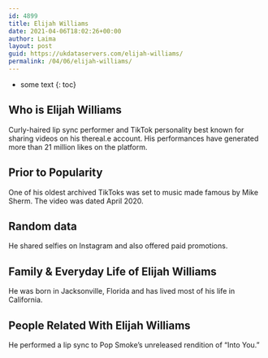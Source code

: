 ```yaml
---
id: 4899
title: Elijah Williams
date: 2021-04-06T18:02:26+00:00
author: Laima
layout: post
guid: https://ukdataservers.com/elijah-williams/
permalink: /04/06/elijah-williams/
---
```


* some text
{: toc}


## Who is Elijah Williams
                  
                  
                  
Curly-haired lip sync performer and TikTok personality best known for sharing videos on his thereal.e account. His performances have generated more than 21 million likes on the platform.
                  
              
            
              
            
                
                
                
## Prior to Popularity
                  
                  
                  
One of his oldest archived TikToks was set to music made famous by Mike Sherm. The video was dated April 2020.
                  
              
            
              
            
                
                
                
## Random data
                  
                  
                  
He shared selfies on Instagram and also offered paid promotions.
                  
              
            
              
            
                
                
                
## Family & Everyday Life of Elijah Williams
                  
                  
                  
He was born in Jacksonville, Florida and has lived most of his life in California. 
                  
              
            
              
            
                
                
                
## People Related With Elijah Williams
                  
                  
                  
He performed a lip sync to Pop Smoke&#8217;s unreleased rendition of &#8220;Into You.&#8221; 
                  
              
            
              
            
                
              
            
              
              
            
            
              
            
          
          
          